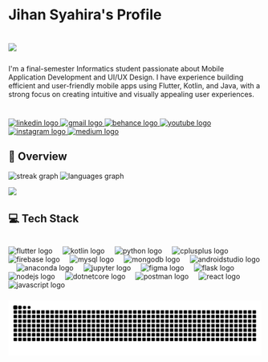 <h1 align="left">Jihan Syahira's Profile</h1>

###

<br clear="both">

<div align="left">
  <img height="490" src="https://i.redd.it/0k6meqvps4h91.gif"  />
</div>

###

<p align="left">I'm a final-semester Informatics student passionate about Mobile Application Development and UI/UX Design. I have experience building efficient and user-friendly mobile apps using Flutter, Kotlin, and Java, with a strong focus on creating intuitive and visually appealing user experiences.</p>

###

<br clear="both">

<div align="left">
  <a href="https://www.linkedin.com/in/jihansyahira/" target="_blank">
    <img src="https://img.shields.io/static/v1?message=LinkedIn&logo=linkedin&label=&color=511E78&logoColor=white&labelColor=&style=for-the-badge" height="35" alt="linkedin logo"  />
  </a>
  <a href="jihansyah2022@gmail.com" target="_blank">
    <img src="https://img.shields.io/static/v1?message=Gmail&logo=gmail&label=&color=511E78&logoColor=white&labelColor=&style=for-the-badge" height="35" alt="gmail logo"  />
  </a>
  <a href="https://www.behance.net/gallery/170516593/Graphic-Designer-Portfolio-2023" target="_blank">
    <img src="https://img.shields.io/static/v1?message=Behance&logo=behance&label=&color=8B2F97&logoColor=white&labelColor=&style=for-the-badge" height="35" alt="behance logo"  />
  </a>
  <a href="https://www.youtube.com/@jihansyahira5445" target="_blank">
    <img src="https://img.shields.io/static/v1?message=Youtube&logo=youtube&label=&color=8B2F97&logoColor=white&labelColor=&style=for-the-badge" height="35" alt="youtube logo"  />
  </a>
  <a href="https://www.instagram.com/jeyartwork/" target="_blank">
    <img src="https://img.shields.io/static/v1?message=Instagram&logo=instagram&label=&color=CF56A1&logoColor=white&labelColor=&style=for-the-badge" height="35" alt="instagram logo"  />
  </a>
  <a href="https://jihansyadn.wixsite.com/dataanalytics/projects" target="_blank">
    <img src="https://img.shields.io/static/v1?message=WEBSITE&logo=medium&label=&color=CF56A1&logoColor=white&labelColor=&style=for-the-badge" height="35" alt="medium logo"  />
  </a>
</div>

###

<h2 align="left">📃 Overview</h2>

<div align="left">
  <img src="https://streak-stats.demolab.com?user=itsjihansyah&locale=en&mode=daily&theme=jolly&hide_border=false&border_radius=5" height="150" alt="streak graph"  />
  <img src="https://github-readme-stats.vercel.app/api/top-langs?username=itsjihansyah&locale=en&hide_title=false&layout=compact&card_width=320&langs_count=5&theme=jolly&hide_border=false" height="150" alt="languages graph"  />
</div>

![](https://github-contributor-stats.vercel.app/api?username=itsjihansyah&limit=4&theme=jolly&combine_all_yearly_contributions=true)

###

<h2 align="left">💻 Tech Stack</h2>

<br clear="both">

<div align="left">
  <img src="https://cdn.jsdelivr.net/gh/devicons/devicon/icons/flutter/flutter-original.svg" height="30" alt="flutter logo"  />
  <img width="12" />
  <img src="https://cdn.jsdelivr.net/gh/devicons/devicon/icons/kotlin/kotlin-original.svg" height="30" alt="kotlin logo"  />
  <img width="12" />
  <img src="https://cdn.jsdelivr.net/gh/devicons/devicon/icons/python/python-original.svg" height="30" alt="python logo"  />
  <img width="12" />
  <img src="https://cdn.jsdelivr.net/gh/devicons/devicon/icons/cplusplus/cplusplus-original.svg" height="30" alt="cplusplus logo"  />
  <img width="12" />
  <img src="https://cdn.jsdelivr.net/gh/devicons/devicon/icons/firebase/firebase-plain.svg" height="30" alt="firebase logo"  />
  <img width="12" />
  <img src="https://cdn.jsdelivr.net/gh/devicons/devicon/icons/mysql/mysql-original.svg" height="30" alt="mysql logo"  />
  <img width="12" />
  <img src="https://skillicons.dev/icons?i=mongodb" height="30" alt="mongodb logo"  />
  <img width="12" />
  <img src="https://cdn.jsdelivr.net/gh/devicons/devicon/icons/androidstudio/androidstudio-original.svg" height="30" alt="androidstudio logo"  />
  <img width="12" />
  <img src="https://cdn.simpleicons.org/anaconda/44A833" height="30" alt="anaconda logo"  />
  <img width="12" />
  <img src="https://cdn.jsdelivr.net/gh/devicons/devicon/icons/jupyter/jupyter-original.svg" height="30" alt="jupyter logo"  />
  <img width="12" />
  <img src="https://cdn.jsdelivr.net/gh/devicons/devicon/icons/figma/figma-original.svg" height="30" alt="figma logo"  />
  <img width="12" />
  <img src="https://skillicons.dev/icons?i=flask" height="30" alt="flask logo"  />
  <img width="12" />
  <img src="https://cdn.jsdelivr.net/gh/devicons/devicon/icons/nodejs/nodejs-original.svg" height="30" alt="nodejs logo"  />
  <img width="12" />
  <img src="https://cdn.jsdelivr.net/gh/devicons/devicon/icons/dotnetcore/dotnetcore-original.svg" height="30" alt="dotnetcore logo"  />
  <img width="12" />
  <img src="https://cdn.simpleicons.org/postman/FF6C37" height="30" alt="postman logo"  />
  <img width="12" />
  <img src="https://cdn.jsdelivr.net/gh/devicons/devicon/icons/react/react-original.svg" height="30" alt="react logo"  />
  <img width="12" />
  <img src="https://cdn.jsdelivr.net/gh/devicons/devicon/icons/javascript/javascript-original.svg" height="30" alt="javascript logo"  />
</div>


###

<img src="https://raw.githubusercontent.com/itsjihansyah/itsjihansyah/output/snake.svg" alt="Snake animation" />

###
